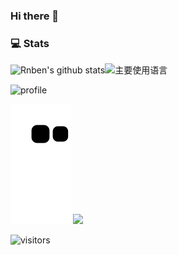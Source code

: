 ### Hi there 👋
### 💻 Stats

![Rnben's github stats](https://github-readme-stats.vercel.app/api?username=rnben&hide_title=false&hide_border=true&show_icons=true&include_all_commits=true&line_height=20&bg_color=0,EC6C6C,FFD479,FFFC79,73FA79&theme=graywhite&locale=cn)![主要使用语言](https://github-readme-stats.vercel.app/api/top-langs/?username=rnben&hide_title=false&hide_border=true&layout=compact&bg_color=0,73FA79,73FDFF,D783FF&theme=graywhite&locale=cn)

![profile](https://github-profile-trophy.vercel.app/?username=rnben&theme=algolia&column=8)

[![snake](./assets/github-contribution-grid-snake.svg)](https://raw.githubusercontent.com/rnben/rnben/master/assets/github-contribution-grid-snake.svg)
![](https://activity-graph.herokuapp.com/graph?username=rnben&theme=github)

![visitors](https://visitor-badge.laobi.icu/badge?page_id=rnben.visitor-badge)

<!--
**rnben/rnben** is a ✨ _special_ ✨ repository because its `README.md` (this file) appears on your GitHub profile.

Here are some ideas to get you started:

- 🔭 I’m currently working on ...
- 🌱 I’m currently learning ...
- 👯 I’m looking to collaborate on ...
- 🤔 I’m looking for help with ...
- 💬 Ask me about ...
- 📫 How to reach me: ...
- 😄 Pronouns: ...
- ⚡ Fun fact: ...
-->
